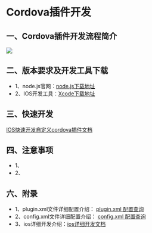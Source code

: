 # Cordova插件开发
## 一、Cordova插件开发流程简介
![](https://i.imgur.com/0g5XsAz.png)
## 二、版本要求及开发工具下载
- 1、node.js官网：[node.js下载地址](https://nodejs.org/)
- 2、IOS开发工具：[Xcode下载地址](https://developer.apple.com/cn/xcode/ide/)
## 三、快速开发
[IOS快速开发自定义cordova插件文档](https://github.com/nihaohebin/CordovaPluginDevelopment_IOS/blob/master/%E5%BF%AB%E9%80%9F%E5%BC%80%E5%8F%91.md)
## 四、注意事项
- 1、
- 2、
## 六、附录
- 1、plugin.xml文件详细配置介绍：
[plugin.xml 配置查询](https://github.com/nihaohebin/CordovaPluginDevelopment_IOS/blob/master/%E6%8F%92%E4%BB%B6plugin%E9%85%8D%E7%BD%AE%E4%BB%8B%E7%BB%8D.md)
- 2、config.xml文件详细配置介绍：
[config.xml 配置查询](https://github.com/nihaohebin/CordovaPluginDevelopment_IOS/blob/master/%E6%8F%92%E4%BB%B6config%E9%85%8D%E7%BD%AE%E4%BB%8B%E7%BB%8D.md)
- 3、ios详细开发介绍：[ios详细开发文档](http://cordova.axuer.com/docs/zh-cn/latest/guide/platforms/ios/plugin.html)
